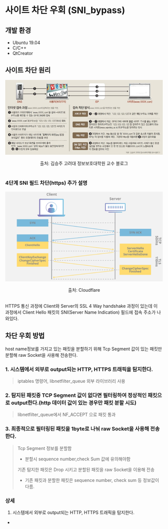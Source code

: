 # 사이트 차단 우회 (SNI_bypass)

## 개발 환경
 - Ubuntu 19.04
 - C/C++
 - QtCreator

## 사이트 차단 원리
![img1](/img/img1.png)
<center> 출처: 김승주 고려대 정보보호대학원 교수 블로그 </center>
<!--
https://planet-0104.tistory.com/7
-->
<br>

### 4단계 SNI 필드 차단(https) 추가 설명 

![img2](/img/img2.png)
<center> 출처: Cloudflare </center>
<!--
https://www.cloudflare.com/ko-kr/learning/ssl/what-happens-in-a-tls-handshake/
 -->
<br>

HTTPS 통신 과정에 Client와 Server의 SSL 4 Way handshake 과정이 있는데 이 과정에서 Client Hello 패킷의 SNI(Server Name Indication) 필드에 접속 주소가 나와있다.


## 차단 우회 방법

host name정보를 가지고 있는 패킷을 분할하기 위해 Tcp Segment 값이 있는 패킷만 분할해 raw Socket을 사용해 전송한다. 

### 1. 시스템에서 외부로 output되는 HTTP, HTTPS 트래픽을 탐지한다.
> iptables 명령어, libnetfilter_queue 외부 라이브러리 사용
### 2. 탐지된 패킷중 TCP Segment 값이 없다면 필터링하여 정상적인 패킷으로 output한다.(http 데이터 값이 있는 경우만 패킷 분할 시도)
> libnetfilter_queue에서 NF_ACCEPT 으로 패킷 통과
### 3. 최종적으로 필터링된 패킷을 1byte로 나눠 raw Socket을 사용해 전송한다. 
> Tcp Segment 정보를 분할함
> - 분할시 sequence number,check Sum 값에 유의해야함
>
> 기존 탐지한 패킷은 Drop 시키고 분할된 패킷을 raw Socket을 이용해 전송
> - 기존 패킷과 분할한 패킷은 sequence number, check sum 등 정보값이 다름.

### 상세 

1. 시스템에서 외부로 output되는 HTTP, HTTPS 트래픽을 탐지한다.
- 